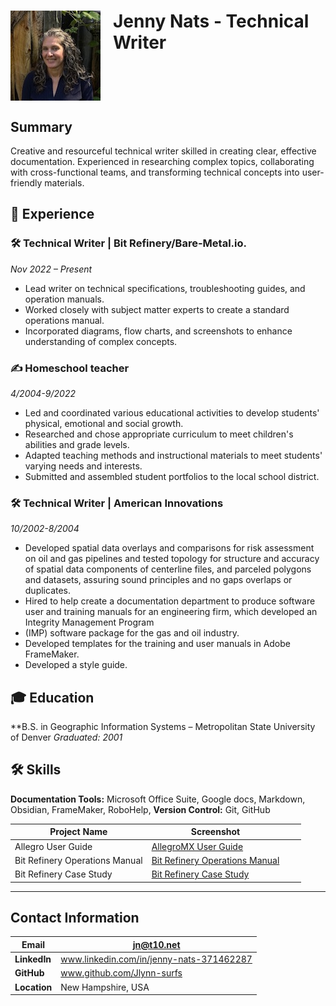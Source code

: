 
<h1 style="display: flex; align-items: flex-start;">
    <img src="cropped_image2.jpeg" alt="Image" width="150" style="margin-right: 20px;">
    Jenny Nats - Technical Writer
</h1>

## Summary
Creative and resourceful technical writer skilled in creating clear, effective documentation. Experienced in researching complex topics, collaborating with cross-functional teams, and transforming technical concepts into user-friendly materials. 

## 💼 Experience
### 🛠 Technical Writer | Bit Refinery/Bare-Metal.io.
*Nov 2022 – Present*
- Lead writer on technical specifications, troubleshooting guides, and operation manuals.
- Worked closely with subject matter experts to create a standard operations manual.
- Incorporated diagrams, flow charts, and screenshots to enhance understanding of complex concepts.
### ✍️ Homeschool teacher
*4/2004-9/2022*
- Led and coordinated various educational activities to develop students' physical, emotional and social growth.
- Researched and chose appropriate curriculum to meet children's abilities and grade levels.
- Adapted teaching methods and instructional materials to meet students' varying needs and interests.
- Submitted and assembled student portfolios to the local school district.
### 🛠 Technical Writer | American Innovations
*10/2002-8/2004*
- Developed spatial data overlays and comparisons for risk assessment on oil and gas pipelines and tested topology for structure and accuracy of spatial data components of centerline files, and parceled polygons and datasets, assuring sound principles and no gaps overlaps or duplicates.
- Hired to help create a documentation department to produce software user and training manuals for an engineering firm, which developed an Integrity Management Program
- (IMP) software package for the gas and oil industry.
- Developed templates for the training and user manuals in Adobe FrameMaker.
- Developed a style guide.
## 🎓 Education
**B.S. in Geographic Information Systems – Metropolitan State University of Denver *Graduated: 2001*
## 🛠 Skills
**Documentation Tools:** Microsoft Office Suite, Google docs, Markdown, Obsidian,  FrameMaker, RoboHelp,
**Version Control:** Git, GitHub 

| Project Name                   | Screenshot |     |     |
| ------------------------------ | ---------- | --- | --- |
| Allegro User Guide             | [AllegroMX User Guide](samples/AllegroMX_UserGuide.pdf) |     |     |
| Bit Refinery Operations Manual | [Bit Refinery Operations Manual](Bitrefinery%20Operations%20Manual%20Sample.pdf) |     |     |
| Bit Refinery Case Study        | [Bit Refinery Case Study](Bit%20Refinery%20Case%20study.pdf) |     |     |

---
## Contact Information

| **Email**    | jn@t10.net                               |
| ------------ | ---------------------------------------- |
| **LinkedIn** | www.linkedin.com/in/jenny-nats-371462287 |
| **GitHub**   | www.github.com/Jlynn-surfs               |
| **Location** | New Hampshire, USA                       |


